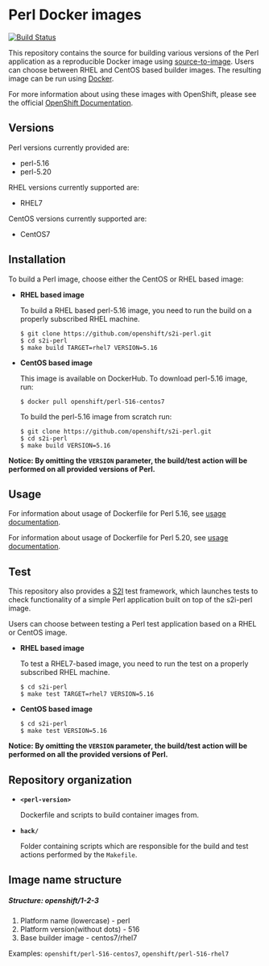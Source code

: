 Perl Docker images
==================

[![Build Status](https://ci.openshift.redhat.com/jenkins/buildStatus/icon?job=sti-perl)](https://ci.openshift.redhat.com/jenkins/job/sti-perl)

This repository contains the source for building various versions of
the Perl application as a reproducible Docker image using
[source-to-image](https://github.com/openshift/source-to-image).
Users can choose between RHEL and CentOS based builder images.
The resulting image can be run using [Docker](http://docker.io).

For more information about using these images with OpenShift, please see the
official [OpenShift Documentation](https://docs.openshift.org/latest/using_images/s2i_images/perl.html).

Versions
---------------
Perl versions currently provided are:
* perl-5.16
* perl-5.20

RHEL versions currently supported are:
* RHEL7

CentOS versions currently supported are:
* CentOS7


Installation
---------------
To build a Perl image, choose either the CentOS or RHEL based image:
*  **RHEL based image**

    To build a RHEL based perl-5.16 image, you need to run the build on a properly
    subscribed RHEL machine.

    ```
    $ git clone https://github.com/openshift/s2i-perl.git
    $ cd s2i-perl
    $ make build TARGET=rhel7 VERSION=5.16
    ```

*  **CentOS based image**

    This image is available on DockerHub. To download perl-5.16 image, run:

    ```
    $ docker pull openshift/perl-516-centos7
    ```

    To build the perl-5.16 image from scratch run:

    ```
    $ git clone https://github.com/openshift/s2i-perl.git
    $ cd s2i-perl
    $ make build VERSION=5.16
    ```

**Notice: By omitting the `VERSION` parameter, the build/test action will be performed
on all provided versions of Perl.**


Usage
---------------------------------

For information about usage of Dockerfile for Perl 5.16,
see [usage documentation](5.16/README.md).

For information about usage of Dockerfile for Perl 5.20,
see [usage documentation](5.20/README.md).


Test
---------------------
This repository also provides a [S2I](https://github.com/openshift/source-to-image) test framework,
which launches tests to check functionality of a simple Perl application built on top of the s2i-perl image.

Users can choose between testing a Perl test application based on a RHEL or CentOS image.

*  **RHEL based image**

    To test a RHEL7-based image, you need to run the test on a properly
    subscribed RHEL machine.

    ```
    $ cd s2i-perl
    $ make test TARGET=rhel7 VERSION=5.16
    ```

*  **CentOS based image**

    ```
    $ cd s2i-perl
    $ make test VERSION=5.16
    ```

**Notice: By omitting the `VERSION` parameter, the build/test action will be performed
on all the provided versions of Perl.**


Repository organization
------------------------
* **`<perl-version>`**

    Dockerfile and scripts to build container images from.

* **`hack/`**

    Folder containing scripts which are responsible for the build and test actions performed by the `Makefile`.


Image name structure
------------------------
##### Structure: openshift/1-2-3

1. Platform name (lowercase) - perl
2. Platform version(without dots) - 516
3. Base builder image - centos7/rhel7

Examples: `openshift/perl-516-centos7`, `openshift/perl-516-rhel7`
